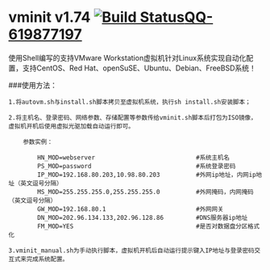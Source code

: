 ﻿vminit v1.74 [![Build Status](https://img.shields.io/travis/rust-lang/rust/master.svg?branch=master)](https://github.com/zjcnew/vminit)[QQ-619877197](https://img.shields.io/badge/QQ-619877197-red.svg)
========================
使用Shell编写的支持VMware Workstation虚拟机针对Linux系统实现自动化配置，支持CentOS、Red Hat、openSuSE、Ubuntu、Debian、FreeBSD系统！

###使用方法：

	1.将autovm.sh与install.sh脚本拷贝至虚拟机系统，执行sh install.sh安装脚本；

	2.将主机名、登录密码、网络参数、存储配置等参数传给vminit.sh脚本后打包为ISO镜像，虚拟机开机后使用虚拟光驱加载自动运行即可。
	
		参数实例：
	
			HN_MOD=webserver							#系统主机名
			PS_MOD=password								#系统登录密码
			IP_MOD=192.168.80.203,10.98.80.203			#外网ip地址，内网ip地址（英文逗号分隔）
			MS_MOD=255.255.255.0,255.255.255.0			#外网掩码，内网掩码（英文逗号分隔）
			GW_MOD=192.168.80.1							#外网网关
			DN_MOD=202.96.134.133,202.96.128.86			#DNS服务器ip地址
			FM_MOD=YES									#是否对数据盘分区格式化

	3.vminit_manual.sh为手动执行脚本，虚拟机开机后自动运行提示键入IP地址与登录密码交互式来完成系统配置。
